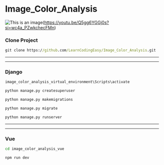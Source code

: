 # Image_Color_Analysis







![This is an image](https://i.ytimg.com/vi/Q5gg6YGGj0s/hqdefault.jpg?sqp=-oaymwEnCNACELwBSFryq4qpAxkIARUAAIhCGAHYAQHiAQoIGBACGAY4AUAB&rs=AOn4CLAPAUjCr3pNPG-PMPT1B0RJEDbcUw)(https://youtu.be/Q5gg6YGGj0s?si=wc4a_PZwkchecFMn)



### Clone Project

```cmd
git clone https://github.com/LearnCodingEasy/Image_Color_Analysis.git
```

---

---

### Django

```cmd
image_color_analysis_virtual_environment\Scripts\activate
```

```cmd
python manage.py createsuperuser
```

```cmd
python manage.py makemigrations
```

```cmd
python manage.py migrate
```

```cmd
python manage.py runserver
```

---

---

### Vue

```cmd
cd image_color_analysis_vue
```

```cmd
npm run dev
```

